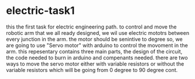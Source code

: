 # electric-task1
this the first task for electric engineering path. 
to control and move the robotic arm that we all ready designed, we wil use electric mototrs between every junction in the arm. the motor should be senintive to degree so, we are going to use "Servo motor" with arduino to control the movoment in the arm. 
this repesentary contains three main parts, the design of the circuit, the code needed to burn in arduino and compenants needed.
there are two ways to move the servo motor either with variable resistors or without the variable resistors which will be going from 0 degree to 90 degree cont. 


